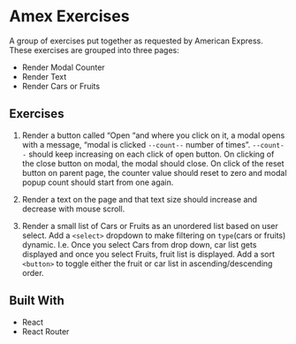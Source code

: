 # Amex Exercises
A group of exercises put together as requested by American Express. These exercises are grouped into three pages:
* Render Modal Counter
* Render Text
* Render Cars or Fruits

## Exercises
1.  Render a button called “Open “and where you click on it, a modal opens with a message, “modal is clicked `--count--` number of times”. `--count--` should keep increasing on each click of open button. On clicking of the close button on modal, the modal should close. On click of the reset button on parent page, the counter value should reset to zero and modal popup count should start from one again.

2. Render a text on the page and that text size should increase and decrease with mouse scroll.

3. Render a small list of Cars or Fruits as an unordered list based on user select. Add a `<select>` dropdown to make filtering on `type`(cars or fruits) dynamic. I.e. Once you select Cars from drop down, car list gets displayed and once you select Fruits, fruit list is displayed. Add a sort `<button>` to toggle either the fruit or car list in ascending/descending order.

## Built With
* React
* React Router


